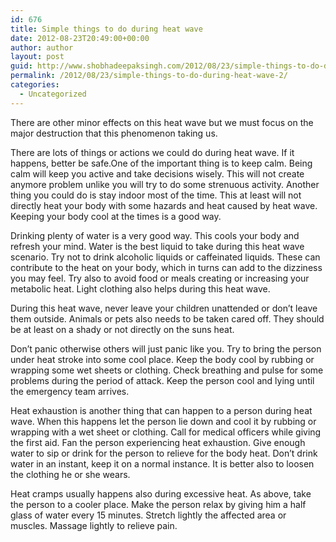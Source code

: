 ```yaml
---
id: 676
title: Simple things to do during heat wave
date: 2012-08-23T20:49:00+00:00
author: author
layout: post
guid: http://www.shobhadeepaksingh.com/2012/08/23/simple-things-to-do-during-heat-wave-2/
permalink: /2012/08/23/simple-things-to-do-during-heat-wave-2/
categories:
  - Uncategorized
---
```

There are other minor effects on this heat wave but we must focus on the major destruction that this phenomenon taking us.

There are lots of things or actions we could do during heat wave. If it happens, better be safe.One of the important thing is to keep calm. Being calm will keep you active and take decisions wisely. This will not create anymore problem unlike you will try to do some strenuous activity. Another thing you could do is stay indoor most of the time. This at least will not directly heat your body with some hazards and heat caused by heat wave. Keeping your body cool at the times is a good way.

Drinking plenty of water is a very good way. This cools your body and refresh your mind. Water is the best liquid to take during this heat wave scenario. Try not to drink alcoholic liquids or caffeinated liquids. These can contribute to the heat on your body, which in turns can add to the dizziness you may feel. Try also to avoid food or meals creating or increasing your metabolic heat. Light clothing also helps during this heat wave.

During this heat wave, never leave your children unattended or don’t leave them outside. Animals or pets also needs to be taken cared off. They should be at least on a shady or not directly on the suns heat.

Don’t panic otherwise others will just panic like you. Try to bring the person under heat stroke into some cool place. Keep the body cool by rubbing or wrapping some wet sheets or clothing. Check breathing and pulse for some problems during the period of attack. Keep the person cool and lying until the emergency team arrives.

Heat exhaustion is another thing that can happen to a person during heat wave. When this happens let the person lie down and cool it by rubbing or wrapping with a wet sheet or clothing. Call for medical officers while giving the first aid. Fan the person experiencing heat exhaustion. Give enough water to sip or drink for the person to relieve for the body heat. Don’t drink water in an instant, keep it on a normal instance. It is better also to loosen the clothing he or she wears.

Heat cramps usually happens also during excessive heat. As above, take the person to a cooler place. Make the person relax by giving him a half glass of water every 15 minutes. Stretch lightly the affected area or muscles. Massage lightly to relieve pain.